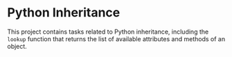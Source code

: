 # Python Inheritance

This project contains tasks related to Python inheritance, including the `lookup` function that returns the list of available attributes and methods of an object.

